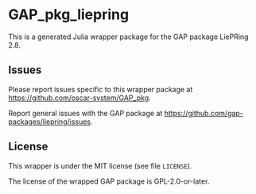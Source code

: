 # GAP_pkg_liepring

This is a generated Julia wrapper package for the GAP package LiePRing 2.8.

## Issues

Please report issues specific to this wrapper package at <https://github.com/oscar-system/GAP_pkg>.

Report general issues with the GAP package at <https://github.com/gap-packages/liepring/issues>.

## License

This wrapper is under the MIT license (see file `LICENSE`).

The license of the wrapped GAP package is GPL-2.0-or-later.
